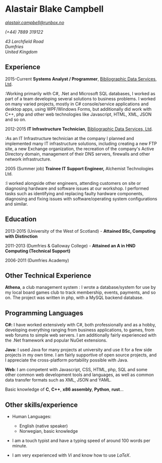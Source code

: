 # Alastair Blake Campbell

*alastair.campbell@runbox.no*

*(+44) 7889 319122*

*43 Larchfield Road  
Dumfries  
United Kingdom*

## Experience

2015-Current
**Systems Analyst / Programmer**, [Bibliographic Data Services, Ltd](www.bdslive.com).

:Working primarily with C#, .Net and Microsoft SQL databases, I worked as part of 
a team developing several solutions to business problems. I worked on many 
varied projects, mostly in C# console/service applications and desktop apps, 
using WPF/Windows Forms, but additionally did work with C++, php and 
other web technologies like Javascript, HTML, XML, JSON and so on.

2012-2015
**IT Infrastructure Technician**, [Bibliographic Data Services, Ltd](www.bdslive.com).

:As an IT Infrastructure technician at the company I planned and implemented many IT 
infrastructure solutions, including creating a new FTP site, a new Exchange 
organization, the recreation of the company's Active Directory domain, management 
of their DNS servers, firewalls and other network infrastructure.

2005 (Summer job)
**Trainee IT Support Engineer,** Alchemist Technologies Ltd.

:I worked alongside other engineers, attending customers on site or diagnosing 
hardware and software issues at our workshop. I performed tasks such as 
identifying and replacing faulty hardware components, diagnosing and fixing 
issues with software/operating system configurations and similar.

## Education

2013-2015 (University of the West of Scotland) - **Attained BSc, Computing with Distinction**

2011-2013 (Dumfries &amp; Galloway College) - **Attained an A in HND Computing (Technical Support)**

2006-2011 (Dumfries Academy)

## Other Technical Experience

**Athena**, a club management system
:	I wrote a database/system for use by my local board games club to track 
	membership, events, payments, and so on. The project was written in php, 
	with a MySQL backend database. 

## Programming Languages
**C#:** I have worked extensively with C#, both professionally and as a 
		hobby, developing everything ranging from business applications, 
		to games, from web forums to simple web servers. I am additionally 
		fairly experienced with the .Net framework and popular NuGet extensions.
	
**Java:** I used Java for many projects at university and use it for a 
		few side projects in my own time. I am fairly supportive of open 
		source projects, and I appreciate the cross-platform portability
		possible with Java.
		
**Web**: I am competent with Javascript, CSS, HTML, php, SQL and some other common
		web development tools and languages, as well as common data transfer
		formats such as XML, JSON and YAML.

Basic knowledge of **C**, **C++**, **x86 assembly**, **Python**, **rust**...

Other skills/experience 
-----------------------

* Human Languages:

     * English (native speaker)
     * Norwegian, basic knowledge

* I am a touch typist and have a typing speed of around 100 words per minute.

* I am very experienced with *Vi* and know how to use *LaTeX*.
